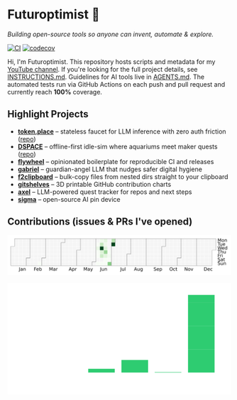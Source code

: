 # Futuroptimist 👋

*Building open-source tools so anyone can invent, automate & explore.*

[![CI](https://github.com/futuroptimist/futuroptimist/actions/workflows/02-tests.yml/badge.svg)](https://github.com/futuroptimist/futuroptimist/actions/workflows/02-tests.yml)
[![codecov](https://codecov.io/gh/futuroptimist/futuroptimist/branch/main/graph/badge.svg)](https://codecov.io/gh/futuroptimist/futuroptimist)

Hi, I'm Futuroptimist. This repository hosts scripts and metadata for my [YouTube channel](https://www.youtube.com/channel/UCA-J-opDpgiRoHYmOAxGQSQ). If you're looking for the full project details, see [INSTRUCTIONS.md](INSTRUCTIONS.md). Guidelines for AI tools live in [AGENTS.md](AGENTS.md). The automated tests run via GitHub Actions on each push and pull request and currently reach **100%** coverage.

## Highlight Projects
- **[token.place](https://token.place)** – stateless faucet for LLM inference with zero auth friction ([repo](https://github.com/futuroptimist/token.place))
- **[DSPACE](https://democratized.space)** – offline-first idle-sim where aquariums meet maker quests ([repo](https://github.com/democratizedspace/dspace))
- **[flywheel](https://github.com/futuroptimist/flywheel)** – opinionated boilerplate for reproducible CI and releases
- **[gabriel](https://github.com/futuroptimist/gabriel)** – guardian-angel LLM that nudges safer digital hygiene
- **[f2clipboard](https://github.com/futuroptimist/f2clipboard)** – bulk-copy files from nested dirs straight to your clipboard
- **[gitshelves](https://github.com/futuroptimist/gitshelves)** – 3D printable GitHub contribution charts
- **[axel](https://github.com/futuroptimist/axel)** – LLM-powered quest tracker for repos and next steps
- **[sigma](https://github.com/futuroptimist/sigma)** – open-source AI pin device

## Contributions (issues & PRs I've opened)

<p align="center">
  <!-- generated nightly via GitHub Actions -->
  <img src="assets/pr_heatmap.svg" alt="Pull-request activity across Futuroptimist repos" />
</p>
<p align="center">
  <!-- yearly counts updated nightly -->
  <img src="assets/annual_contribs.svg" alt="Yearly contribution totals" />
</p>
